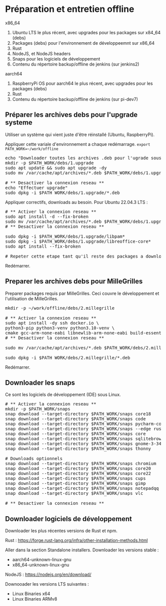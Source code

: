 # Préparation et entretien offline

x86_64

1. Ubuntu LTS le plus récent, avec upgrades pour les packages sur x84_64 (debs)
2. Packages (debs) pour l'environnement de développeemnt sur x86_64
3. Rust
4. NodeJS, et NodeJS headers
5. Snaps pour les logiciels de développement
6. Contenu du répertoire backup/offline de jenkins (sur jenkins2)

aarch64

1. RaspberryPi OS pour aarch64 le plus récent, avec upgrades pour les packages (debs)
2. Rust
3. Contenu du répertoire backup/offline de jenkins (sur pi-dev7)

## Préparer les archives debs pour l'upgrade systeme

Utiliser un système qui vient juste d'être réinstallé (Ubuntu, RaspberryPi).

Appliquer cette variale d'environnement a chaque redémarrage.
`export PATH_WORK=~/work/offline`

<pre>
echo "Downloader toutes les archives .deb pour l'ugrade sous $PATH_WORK"
mkdir -p $PATH_WORK/debs/1.upgrade
sudo apt update && sudo apt upgrade -dy
sudo mv /var/cache/apt/archives/*.deb $PATH_WORK/debs/1.upgrade

# ** Desactiver la connexion reseau **
echo "Effectuer upgrade"
sudo dpkg -i $PATH_WORK/debs/1.upgrade/*.deb
</pre>

Appliquer correctifs, downloads au besoin. Pour Ubuntu 22.04.3 LTS : 
<pre>
# ** Activer la connexion reseau **
sudo apt install -d --fix-broken
sudo mv /var/cache/apt/archives/*.deb $PATH_WORK/debs/1.upgrade
# ** Desactiver la connexion reseau **

sudo dpkg -i $PATH_WORK/debs/1.upgrade/libpam*
sudo dpkg -i $PATH_WORK/debs/1.upgrade/libreoffice-core*
sudo apt install --fix-broken

# Repeter cette etape tant qu'il reste des packages a downloader
</pre>

Redémarrer.

## Preparer les archives debs pour MilleGrilles

Preparer packages requis par MilleGrilles. Ceci couvre le développement et l'utilisation de MilleGrilles.

<pre>
mkdir -p ~/work/offline/debs/2.millegrille

# ** Activer la connexion reseau **
sudo apt install -dy ssh docker.io \
python3-pip python3-venv python3.10-venv \
cmake gcc-arm-none-eabi libnewlib-arm-none-eabi build-essential
# ** Desactiver la connexion reseau **

sudo mv /var/cache/apt/archives/*.deb $PATH_WORK/debs/2.millegrille

sudo dpkg -i $PATH_WORK/debs/2.millegrille/*.deb
</pre>

Redémarrer.

## Downloader les snaps

Ce sont les logiciels de développement (IDE) sous Linux.

<pre>
# ** Activer la connexion reseau **
mkdir -p $PATH_WORK/snaps
snap download --target-directory $PATH_WORK/snaps core18
snap download --target-directory $PATH_WORK/snaps code 
snap download --target-directory $PATH_WORK/snaps pycharm-community
snap download --target-directory $PATH_WORK/snaps --edge rustrover
snap download --target-directory $PATH_WORK/snaps core
snap download --target-directory $PATH_WORK/snaps sqlitebrowser
snap download --target-directory $PATH_WORK/snaps gnome-3-34-1804
snap download --target-directory $PATH_WORK/snaps thonny

# Downloads optionnels
snap download --target-directory $PATH_WORK/snaps chromium
snap download --target-directory $PATH_WORK/snaps core20
snap download --target-directory $PATH_WORK/snaps core22
snap download --target-directory $PATH_WORK/snaps cups
snap download --target-directory $PATH_WORK/snaps gimp
snap download --target-directory $PATH_WORK/snaps notepadqq
snap download --target-directory $PATH_WORK/snaps vlc

# ** Desactiver la connexion reseau **
</pre>

## Downloader logiciels de développement

Downloader les plus récentes versions de Rust et npm.

Rust : https://forge.rust-lang.org/infra/other-installation-methods.html

Aller dans la section Standalone installers. Downloader les versions stable :

* aarch64-unknown-linux-gnu	
* x86_64-unknown-linux-gnu

NodeJS : https://nodejs.org/en/download/

Downooader les versions LTS suivantes : 

* Linux Binaries x64
* Linux Binaries ARMv8
